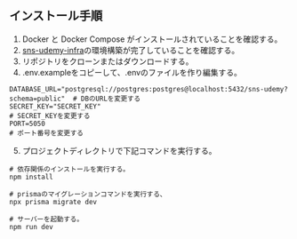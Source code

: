 ## インストール手順
1. Docker と Docker Compose がインストールされていることを確認する。
2. [sns-udemy-infra](https://github.com/budou114/sns-udemy-infra)の環境構築が完了していることを確認する。
3. リポジトリをクローンまたはダウンロードする。
4. .env.exampleをコピーして、.envのファイルを作り編集する。
```
DATABASE_URL="postgresql://postgres:postgres@localhost:5432/sns-udemy?schema=public"  # DBのURLを変更する
SECRET_KEY="SECRET_KEY"                                                               # SECRET_KEYを変更する
PORT=5050                                                                             # ポート番号を変更する
```
5. プロジェクトディレクトリで下記コマンドを実行する。
```
# 依存関係のインストールを実行する。
npm install

# prismaのマイグレーションコマンドを実行する、
npx prisma migrate dev

# サーバーを起動する。
npm run dev
```
